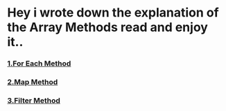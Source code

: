 # Hey i wrote down the explanation of the Array Methods read and enjoy it..
### [1.For Each Method](./markdown/1.foreach.md)
### [2.Map Method](./markdown/2.map.md)
### [3.Filter Method](./markdown/3.filter.md)
